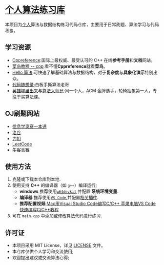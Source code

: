 # [个人算法练习库](https://github.com/NotSleeply/codeCpp)

本项目为[个人](https://github.com/NotSleeply)算法与数据结构练习代码仓库，主要用于日常刷题、算法学习与代码积累。

## 学习资源

- [Cppreference](https://cppreference.cn):国际上最权威、最受认可的 C++ 在线**参考手册**和**文档**网站。
- [菜鸟教程 -- cpp](https://www.runoob.com/cplusplus/cpp-tutorial.html):看不懂**Cppreference**就看**菜鸟**。
- [Hello 算法](https://www.hello-algo.com):可快速了解基础算法与数据结构，对于**复杂度**与**具象化演示**特别出众。
- [代码随想录](https://space.bilibili.com/525438321):白板手撕算法老哥
- [英雄哪里出来](https://space.bilibili.com/319521269)与[算法大师兄](https://space.bilibili.com/1784235102):同一个人，ACM 金牌选手，轮椅抽象第一人，专注于买算法课。

## OJ刷题网站

- [信息学奥赛一本通](http://ybt.ssoier.cn:8088/index.php)
- [洛谷](https://www.luogu.com.cn)
- [力扣](https://leetcode.cn)
- [LeetCode](https://leetcode.com)
- [牛客竞赛](https://ac.nowcoder.com)

## 使用方法

1. 克隆或下载本仓库到本地.
2. 使用支持 **C++** 的编译器（如 `g++`）编译运行;
   - **windows** 推荐使用[`w64devkit`](https://github.com/skeeto/w64devkit),并配置 **系统环境变量**.
   - **编译器** 推荐使用[`VS Code`](<https://code.visualstudio.com/>),并配置[相关插件](.vscode/extensions.json).
   - **推荐配置视频**:[Mac用Visual Studio Code编写C/C++ 苹果电脑VS Code快速编写C/C++教程](https://www.bilibili.com/video/BV1U741157Rd)
3. 可在 `main.cpp` 中添加或修改算法代码进行练习.

## 许可证

- 本项目采用 MIT License，详见 [LICENSE](LICENSE) 文件。
- 本仓库仅供个人学习和交流使用;
- 欢迎提出建议或交流算法心得;
